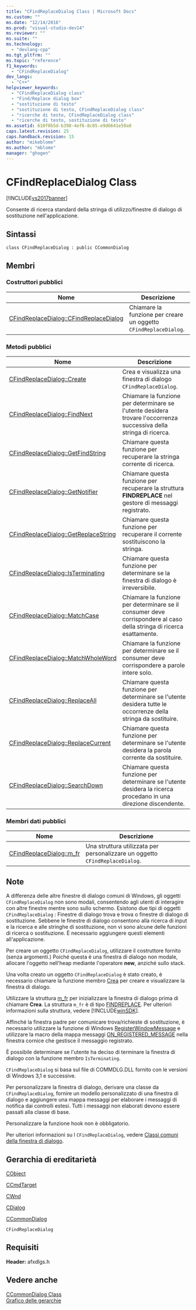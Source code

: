 ```yaml
---
title: "CFindReplaceDialog Class | Microsoft Docs"
ms.custom: ""
ms.date: "12/14/2016"
ms.prod: "visual-studio-dev14"
ms.reviewer: ""
ms.suite: ""
ms.technology: 
  - "devlang-cpp"
ms.tgt_pltfrm: ""
ms.topic: "reference"
f1_keywords: 
  - "CFindReplaceDialog"
dev_langs: 
  - "C++"
helpviewer_keywords: 
  - "CFindReplaceDialog class"
  - "Find/Replace dialog box"
  - "sostituzione di testo"
  - "sostituzione di testo, CFindReplaceDialog class"
  - "ricerche di testo, CFindReplaceDialog class"
  - "ricerche di testo, sostituzione di testo"
ms.assetid: 610f0b5d-b398-4ef6-8c05-e9d6641e50a8
caps.latest.revision: 25
caps.handback.revision: 15
author: "mikeblome"
ms.author: "mblome"
manager: "ghogen"
---
```

# CFindReplaceDialog Class
[!INCLUDE[vs2017banner](../../assembler/inline/includes/vs2017banner.md)]

Consente di ricerca standard della stringa di utilizzo\/finestre di dialogo di sostituzione nell'applicazione.  
  
## Sintassi  
  
```  
class CFindReplaceDialog : public CCommonDialog  
```  
  
## Membri  
  
### Costruttori pubblici  
  
|Nome|Descrizione|  
|----------|-----------------|  
|[CFindReplaceDialog::CFindReplaceDialog](../Topic/CFindReplaceDialog::CFindReplaceDialog.md)|Chiamare la funzione per creare un oggetto `CFindReplaceDialog`.|  
  
### Metodi pubblici  
  
|Nome|Descrizione|  
|----------|-----------------|  
|[CFindReplaceDialog::Create](../Topic/CFindReplaceDialog::Create.md)|Crea e visualizza una finestra di dialogo `CFindReplaceDialog`.|  
|[CFindReplaceDialog::FindNext](../Topic/CFindReplaceDialog::FindNext.md)|Chiamare la funzione per determinare se l'utente desidera trovare l'occorrenza successiva della stringa di ricerca.|  
|[CFindReplaceDialog::GetFindString](../Topic/CFindReplaceDialog::GetFindString.md)|Chiamare questa funzione per recuperare la stringa corrente di ricerca.|  
|[CFindReplaceDialog::GetNotifier](../Topic/CFindReplaceDialog::GetNotifier.md)|Chiamare questa funzione per recuperare la struttura **FINDREPLACE** nel gestore di messaggi registrato.|  
|[CFindReplaceDialog::GetReplaceString](../Topic/CFindReplaceDialog::GetReplaceString.md)|Chiamare questa funzione per recuperare il corrente sostituiscono la stringa.|  
|[CFindReplaceDialog::IsTerminating](../Topic/CFindReplaceDialog::IsTerminating.md)|Chiamare questa funzione per determinare se la finestra di dialogo è irreversibile.|  
|[CFindReplaceDialog::MatchCase](../Topic/CFindReplaceDialog::MatchCase.md)|Chiamare la funzione per determinare se il consumer deve corrispondere al caso della stringa di ricerca esattamente.|  
|[CFindReplaceDialog::MatchWholeWord](../Topic/CFindReplaceDialog::MatchWholeWord.md)|Chiamare la funzione per determinare se il consumer deve corrispondere a parole intere solo.|  
|[CFindReplaceDialog::ReplaceAll](../Topic/CFindReplaceDialog::ReplaceAll.md)|Chiamare questa funzione per determinare se l'utente desidera tutte le occorrenze della stringa da sostituire.|  
|[CFindReplaceDialog::ReplaceCurrent](../Topic/CFindReplaceDialog::ReplaceCurrent.md)|Chiamare questa funzione per determinare se l'utente desidera la parola corrente da sostituire.|  
|[CFindReplaceDialog::SearchDown](../Topic/CFindReplaceDialog::SearchDown.md)|Chiamare questa funzione per determinare se l'utente desidera la ricerca procedano in una direzione discendente.|  
  
### Membri dati pubblici  
  
|Nome|Descrizione|  
|----------|-----------------|  
|[CFindReplaceDialog::m\_fr](../Topic/CFindReplaceDialog::m_fr.md)|Una struttura utilizzata per personalizzare un oggetto `CFindReplaceDialog`.|  
  
## Note  
 A differenza delle altre finestre di dialogo comuni di Windows, gli oggetti `CFindReplaceDialog` non sono modali, consentendo agli utenti di interagire con altre finestre mentre sono sullo schermo.  Esistono due tipi di oggetti `CFindReplaceDialog` : Finestre di dialogo trova e trova o finestre di dialogo di sostituzione.  Sebbene le finestre di dialogo consentono alla ricerca di input e la ricerca e alle stringhe di sostituzione, non vi sono alcune delle funzioni di ricerca o sostituzione.  È necessario aggiungere questi elementi all'applicazione.  
  
 Per creare un oggetto `CFindReplaceDialog`, utilizzare il costruttore fornito \(senza argomenti.\)  Poiché questa è una finestra di dialogo non modale, allocare l'oggetto nell'heap mediante l'operatore **new**, anziché sullo stack.  
  
 Una volta creato un oggetto `CFindReplaceDialog` è stato creato, è necessario chiamare la funzione membro [Crea](../Topic/CFindReplaceDialog::Create.md) per creare e visualizzare la finestra di dialogo.  
  
 Utilizzare la struttura [m\_fr](../Topic/CFindReplaceDialog::m_fr.md) per inizializzare la finestra di dialogo prima di chiamare **Crea**.  La struttura `m_fr` è di tipo [FINDREPLACE](http://msdn.microsoft.com/library/windows/desktop/ms646835).  Per ulteriori informazioni sulla struttura, vedere [!INCLUDE[winSDK](../../atl/includes/winsdk_md.md)].  
  
 Affinché la finestra padre per comunicare trova\/richieste di sostituzione, è necessario utilizzare la funzione di Windows [RegisterWindowMessage](http://msdn.microsoft.com/library/windows/desktop/ms644947) e utilizzare la macro della mappa messaggi [ON\_REGISTERED\_MESSAGE](../Topic/ON_REGISTERED_MESSAGE.md) nella finestra cornice che gestisce il messaggio registrato.  
  
 È possibile determinare se l'utente ha deciso di terminare la finestra di dialogo con la funzione membro `IsTerminating`.  
  
 `CFindReplaceDialog` si basa sul file di COMMDLG.DLL fornito con le versioni di Windows 3,1 e successive.  
  
 Per personalizzare la finestra di dialogo, derivare una classe da `CFindReplaceDialog`, fornire un modello personalizzato di una finestra di dialogo e aggiungere una mappa messaggi per elaborare i messaggi di notifica dai controlli estesi.  Tutti i messaggi non elaborati devono essere passati alla classe di base.  
  
 Personalizzare la funzione hook non è obbligatorio.  
  
 Per ulteriori informazioni su l `CFindReplaceDialog`, vedere [Classi comuni della finestra di dialogo](../../mfc/common-dialog-classes.md).  
  
## Gerarchia di ereditarietà  
 [CObject](../../mfc/reference/cobject-class.md)  
  
 [CCmdTarget](../../mfc/reference/ccmdtarget-class.md)  
  
 [CWnd](../../mfc/reference/cwnd-class.md)  
  
 [CDialog](../../mfc/reference/cdialog-class.md)  
  
 [CCommonDialog](../../mfc/reference/ccommondialog-class.md)  
  
 `CFindReplaceDialog`  
  
## Requisiti  
 **Header:** afxdlgs.h  
  
## Vedere anche  
 [CCommonDialog Class](../../mfc/reference/ccommondialog-class.md)   
 [Grafico delle gerarchie](../../mfc/hierarchy-chart.md)